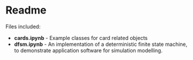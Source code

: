 # Readme

Files included:

* **cards.ipynb** - Example classes for card related objects
* **dfsm.ipynb** - An implementation of a deterministic finite state machine, to demonstrate application software for simulation modelling.
